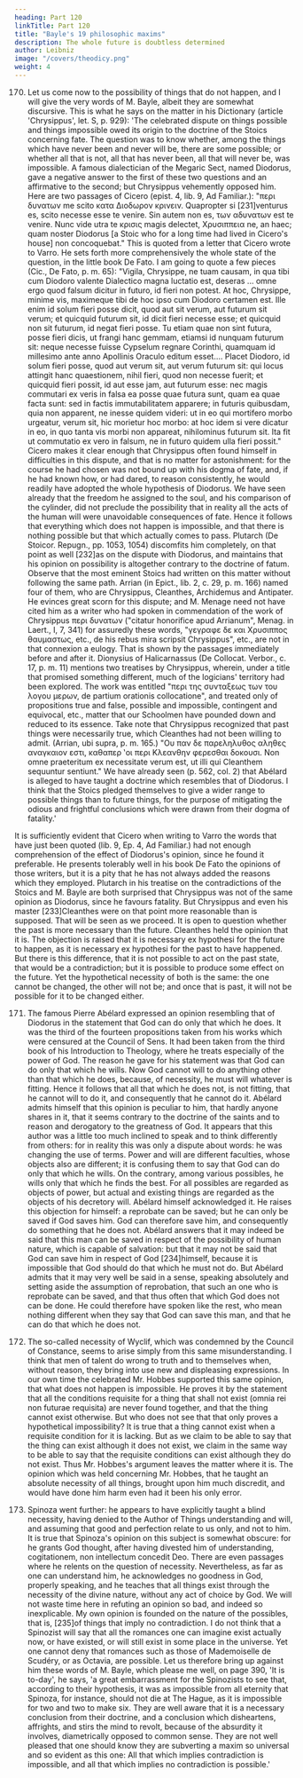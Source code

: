 ```yaml
---
heading: Part 120
linkTitle: Part 120
title: "Bayle's 19 philosophic maxims"
description: The whole future is doubtless determined
author: Leibniz
image: "/covers/theodicy.png"
weight: 4
---
```



170. Let us come now to the possibility of things that do not happen, and I will give the very words of M. Bayle, albeit they are somewhat discursive. This is what he says on the matter in his Dictionary (article 'Chrysippus', let. S, p. 929): 'The celebrated dispute on things possible and things impossible owed its origin to the doctrine of the Stoics concerning fate. The question was to know whether, among the things which have never been and never will be, there are some possible; or whether all that is not, all that has never been, all that will never be, was impossible. A famous dialectician of the Megaric Sect, named Diodorus, gave a negative answer to the first of these two questions and an affirmative to the second; but Chrysippus vehemently opposed him. Here are two passages of Cicero (epist. 4, lib. 9, Ad Familiar.): "περι δυνατων me scito κατα Διοδωρον κρινειν. Quapropter si [231]venturus es, scito necesse esse te venire. Sin autem non es, των αδυνατων est te venire. Nunc vide utra te κρισις magis delectet, Χρυσιππεια ne, an haec; quam noster Diodorus [a Stoic who for a long time had lived in Cicero's house] non concoquebat." This is quoted from a letter that Cicero wrote to Varro. He sets forth more comprehensively the whole state of the question, in the little book De Fato. I am going to quote a few pieces (Cic., De Fato, p. m. 65): "Vigila, Chrysippe, ne tuam causam, in qua tibi cum Diodoro valente Dialectico magna luctatio est, deseras ... omne ergo quod falsum dicitur in futuro, id fieri non potest. At hoc, Chrysippe, minime vis, maximeque tibi de hoc ipso cum Diodoro certamen est. Ille enim id solum fieri posse dicit, quod aut sit verum, aut futurum sit verum; et quicquid futurum sit, id dicit fieri necesse esse; et quicquid non sit futurum, id negat fieri posse. Tu etiam quae non sint futura, posse fieri dicis, ut frangi hanc gemmam, etiamsi id nunquam futurum sit: neque necesse fuisse Cypselum regnare Corinthi, quamquam id millesimo ante anno Apollinis Oraculo editum esset.... Placet Diodoro, id solum fieri posse, quod aut verum sit, aut verum futurum sit: qui locus attingit hanc quaestionem, nihil fieri, quod non necesse fuerit; et quicquid fieri possit, id aut esse jam, aut futurum esse: nec magis commutari ex veris in falsa ea posse quae futura sunt, quam ea quae facta sunt: sed in factis immutabilitatem apparere; in futuris quibusdam, quia non apparent, ne inesse quidem videri: ut in eo qui mortifero morbo urgeatur, verum sit, hic morietur hoc morbo: at hoc idem si vere dicatur in eo, in quo tanta vis morbi non appareat, nihilominus futurum sit. Ita fit ut commutatio ex vero in falsum, ne in futuro quidem ulla fieri possit." Cicero makes it clear enough that Chrysippus often found himself in difficulties in this dispute, and that is no matter for astonishment: for the course he had chosen was not bound up with his dogma of fate, and, if he had known how, or had dared, to reason consistently, he would readily have adopted the whole hypothesis of Diodorus. We have seen already that the freedom he assigned to the soul, and his comparison of the cylinder, did not preclude the possibility that in reality all the acts of the human will were unavoidable consequences of fate. Hence it follows that everything which does not happen is impossible, and that there is nothing possible but that which actually comes to pass. Plutarch (De Stoicor. Repugn., pp. 1053, 1054) discomfits him completely, on that point as well [232]as on the dispute with Diodorus, and maintains that his opinion on possibility is altogether contrary to the doctrine of fatum. Observe that the most eminent Stoics had written on this matter without following the same path. Arrian (in Epict., lib. 2, c. 29, p. m. 166) named four of them, who are Chrysippus, Cleanthes, Archidemus and Antipater. He evinces great scorn for this dispute; and M. Menage need not have cited him as a writer who had spoken in commendation of the work of Chrysippus περι δυνατων ("citatur honorifice apud Arrianum", Menag. in Laert., I, 7, 341) for assuredly these words, "γεγραφε δε και Χρυσιππος θαυμαστως, etc., de his rebus mira scripsit Chrysippus", etc., are not in that connexion a eulogy. That is shown by the passages immediately before and after it. Dionysius of Halicarnassus (De Collocat. Verbor., c. 17, p. m. 11) mentions two treatises by Chrysippus, wherein, under a title that promised something different, much of the logicians' territory had been explored. The work was entitled "περι της συνταξεως των του λογου μερων, de partium orationis collocatione", and treated only of propositions true and false, possible and impossible, contingent and equivocal, etc., matter that our Schoolmen have pounded down and reduced to its essence. Take note that Chrysippus recognized that past things were necessarily true, which Cleanthes had not been willing to admit. (Arrian, ubi supra, p. m. 165.) "Ου παν δε παρεληλυθος αληθες αναγκαιον εστι, καθαπερ ‛οι περι Κλεανθην φερεσθαι δοκουσι. Non omne praeteritum ex necessitate verum est, ut illi qui Cleanthem sequuntur sentiunt." We have already seen (p. 562, col. 2) that Abélard is alleged to have taught a doctrine which resembles that of Diodorus. I think that the Stoics pledged themselves to give a wider range to possible things than to future things, for the purpose of mitigating the odious and frightful conclusions which were drawn from their dogma of fatality.'

It is sufficiently evident that Cicero when writing to Varro the words that have just been quoted (lib. 9, Ep. 4, Ad Familiar.) had not enough comprehension of the effect of Diodorus's opinion, since he found it preferable. He presents tolerably well in his book De Fato the opinions of those writers, but it is a pity that he has not always added the reasons which they employed. Plutarch in his treatise on the contradictions of the Stoics and M. Bayle are both surprised that Chrysippus was not of the same opinion as Diodorus, since he favours fatality. But Chrysippus and even his master [233]Cleanthes were on that point more reasonable than is supposed. That will be seen as we proceed. It is open to question whether the past is more necessary than the future. Cleanthes held the opinion that it is. The objection is raised that it is necessary ex hypothesi for the future to happen, as it is necessary ex hypothesi for the past to have happened. But there is this difference, that it is not possible to act on the past state, that would be a contradiction; but it is possible to produce some effect on the future. Yet the hypothetical necessity of both is the same: the one cannot be changed, the other will not be; and once that is past, it will not be possible for it to be changed either.

171. The famous Pierre Abélard expressed an opinion resembling that of Diodorus in the statement that God can do only that which he does. It was the third of the fourteen propositions taken from his works which were censured at the Council of Sens. It had been taken from the third book of his Introduction to Theology, where he treats especially of the power of God. The reason he gave for his statement was that God can do only that which he wills. Now God cannot will to do anything other than that which he does, because, of necessity, he must will whatever is fitting. Hence it follows that all that which he does not, is not fitting, that he cannot will to do it, and consequently that he cannot do it. Abélard admits himself that this opinion is peculiar to him, that hardly anyone shares in it, that it seems contrary to the doctrine of the saints and to reason and derogatory to the greatness of God. It appears that this author was a little too much inclined to speak and to think differently from others: for in reality this was only a dispute about words: he was changing the use of terms. Power and will are different faculties, whose objects also are different; it is confusing them to say that God can do only that which he wills. On the contrary, among various possibles, he wills only that which he finds the best. For all possibles are regarded as objects of power, but actual and existing things are regarded as the objects of his decretory will. Abélard himself acknowledged it. He raises this objection for himself: a reprobate can be saved; but he can only be saved if God saves him. God can therefore save him, and consequently do something that he does not. Abélard answers that it may indeed be said that this man can be saved in respect of the possibility of human nature, which is capable of salvation: but that it may not be said that God can save him in respect of God [234]himself, because it is impossible that God should do that which he must not do. But Abélard admits that it may very well be said in a sense, speaking absolutely and setting aside the assumption of reprobation, that such an one who is reprobate can be saved, and that thus often that which God does not can be done. He could therefore have spoken like the rest, who mean nothing different when they say that God can save this man, and that he can do that which he does not.

172. The so-called necessity of Wyclif, which was condemned by the Council of Constance, seems to arise simply from this same misunderstanding. I think that men of talent do wrong to truth and to themselves when, without reason, they bring into use new and displeasing expressions. In our own time the celebrated Mr. Hobbes supported this same opinion, that what does not happen is impossible. He proves it by the statement that all the conditions requisite for a thing that shall not exist (omnia rei non futurae requisita) are never found together, and that the thing cannot exist otherwise. But who does not see that that only proves a hypothetical impossibility? It is true that a thing cannot exist when a requisite condition for it is lacking. But as we claim to be able to say that the thing can exist although it does not exist, we claim in the same way to be able to say that the requisite conditions can exist although they do not exist. Thus Mr. Hobbes's argument leaves the matter where it is. The opinion which was held concerning Mr. Hobbes, that he taught an absolute necessity of all things, brought upon him much discredit, and would have done him harm even had it been his only error.

173. Spinoza went further: he appears to have explicitly taught a blind necessity, having denied to the Author of Things understanding and will, and assuming that good and perfection relate to us only, and not to him. It is true that Spinoza's opinion on this subject is somewhat obscure: for he grants God thought, after having divested him of understanding, cogitationem, non intellectum concedit Deo. There are even passages where he relents on the question of necessity. Nevertheless, as far as one can understand him, he acknowledges no goodness in God, properly speaking, and he teaches that all things exist through the necessity of the divine nature, without any act of choice by God. We will not waste time here in refuting an opinion so bad, and indeed so inexplicable. My own opinion is founded on the nature of the possibles, that is, [235]of things that imply no contradiction. I do not think that a Spinozist will say that all the romances one can imagine exist actually now, or have existed, or will still exist in some place in the universe. Yet one cannot deny that romances such as those of Mademoiselle de Scudéry, or as Octavia, are possible. Let us therefore bring up against him these words of M. Bayle, which please me well, on page 390, 'It is to-day', he says, 'a great embarrassment for the Spinozists to see that, according to their hypothesis, it was as impossible from all eternity that Spinoza, for instance, should not die at The Hague, as it is impossible for two and two to make six. They are well aware that it is a necessary conclusion from their doctrine, and a conclusion which disheartens, affrights, and stirs the mind to revolt, because of the absurdity it involves, diametrically opposed to common sense. They are not well pleased that one should know they are subverting a maxim so universal and so evident as this one: All that which implies contradiction is impossible, and all that which implies no contradiction is possible.'
